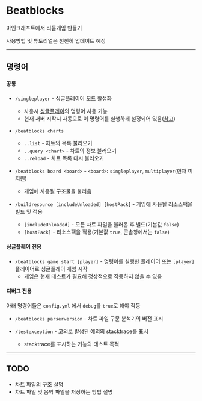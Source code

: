 # Beatblocks
마인크래프트에서 리듬게임 만들기

사용방법 및 튜토리얼은 천천히 업데이트 예정

-----

## 명령어

#### 공통

- `/singleplayer` - 싱글플레이어 모드 활성화
  - 사용시 [싱글플레이](README.md?readme=1#싱글플레이-전용)의 명령어 사용 가능
  - 현재 서버 시작시 자동으로 이 명령어를 실행하게 설정되어 있음([참고](src/main/java/net/spacedvoid/beatblocks/common/events/ServerLoadedEvent.java#L11))
  
- `/beatblocks charts`
  - `..list` - 차트의 목록 불러오기
  - `..query <chart>` - 차트의 정보 불러오기
  - `..reload` - 차트 목록 다시 불러오기
  
- `/beatblocks board <board>` - `<board>`**:** `singleplayer`, `multiplayer`(현재 미지원) 
  - 게임에 사용될 구조물을 불러옴
  
- `/buildresource [includeUnloaded] [hostPack]` - 게임에 사용될 리소스팩을 빌드 및 적용
  - `[includeUnloaded]` - 모든 차트 파일을 불러온 후 빌드(기본값 `false`)
  - `[hostPack]` - 리소스팩을 적용(기본값 `true`, 콘솔창에서는 `false`)
  
 #### 싱글플레이 전용
 - `/beatblocks game start [player]` - 명령어를 실행한 플레이어 또는 `[player]` 플레이어로 싱글플레이 게임 시작
   - 게임은 현재 테스트가 필요해 정상적으로 작동하지 않을 수 있음
   
#### 디버그 전용
아래 명령어들은 `config.yml` 에서 `debug`를 `true`로 해야 작동

- `/beatblocks parserversion` - 차트 파일 구문 분석기의 버전 표시

- `/testexception` - 고의로 발생된 예외의 stacktrace를 표시
  - stacktrace를 표시하는 기능의 테스트 목적
  
-----  

## TODO

- 차트 파일의 구조 설명
- 차트 파일 및 음악 파일을 저장하는 방법 설명
